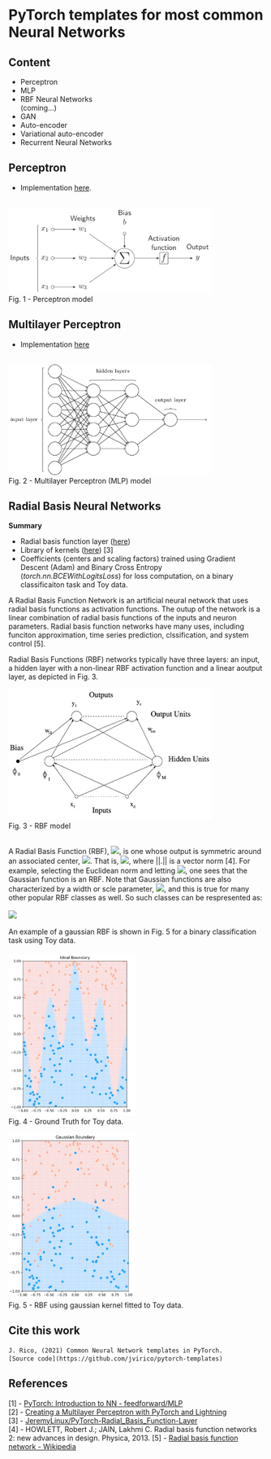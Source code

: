 
# PyTorch templates for most common Neural Networks
## Content
- Perceptron
- MLP
- RBF Neural Networks\
(coming...)
- GAN
- Auto-encoder
- Variational auto-encoder
- Recurrent Neural Networks


## Perceptron
- Implementation [here](./perceptron.py).

\
<img src="./img/perceptron.png" alt="drawing" width="400"/>\
Fig. 1 - Perceptron model


## Multilayer Perceptron
- Implementation [here](./multilayer_perceptron.py)

\
<img src="./img/mlp_network.png" alt="drawing" width="400"/>\
Fig. 2 - Multilayer Perceptron (MLP) model

## Radial Basis Neural Networks

**Summary**
- Radial basis function layer ([here](./radial_basis_function_nn.py))
- Library of kernels ([here](./radial_basis_functions.py)) [3]
- Coefficients (centers and scaling factors) trained using Gradient Descent (Adam) and Binary Cross Entropy (*torch.nn.BCEWithLogitsLoss*) for loss computation, on a binary classificaiton task and Toy data.

A Radial Basis Function Network is an artificial neural network that uses radial basis functions as activation functions. The outup of the network is a linear combination of radial basis functions of the inputs and neuron parameters. Radial basis function networks have many uses, including funciton approximation, time series prediction, clssification, and system control [5].

Radial Basis Functions (RBF) networks typically have three layers: an input, a hidden layer with a non-linear RBF activation function and a linear aoutput layer, as depicted in Fig. 3.

<img src="./img/RadialBasisFunctionNet.png" alt="drawing" width="400"/>\
Fig. 3 - RBF model

\
A Radial Basis Function (RBF), <img src="https://render.githubusercontent.com/render/math?math=\Phi_c">, is one whose output is symmetric around an associated center, <img src="https://render.githubusercontent.com/render/math?math=\mu_c">. That is, <img src="https://render.githubusercontent.com/render/math?math=\Phi_c(x) = \Phi(||x-\mu_c||)">, where ||.|| is a vector norm [4]. For example, selecting the Euclidean norm and letting <img src="https://render.githubusercontent.com/render/math?math=\Phi(r)=e^{-r^2/\sigma^2}">, one sees that the Gaussian function is an RBF. Note that Gaussian functions are also characterized by a width or scle parameter, <img src="https://render.githubusercontent.com/render/math?math=\Phi(r)=\sigma">, and this is true for many other popular RBF classes as well. So such classes can be respresented as:
\
\
<img src="https://render.githubusercontent.com/render/math?math=\Phi_c(x) = \Phi(||x-\mu_c||,\sigma)">

An example of a gaussian RBF is shown in Fig. 5 for a binary classification task using Toy data.\
\
<img src="./img/GT.png" alt="drawing" width="250"/>\
Fig. 4 - Ground Truth for Toy data.

<img src="./img/gaussian.png" alt="drawing" width="250"/>\
Fig. 5 - RBF using gaussian kernel fitted to Toy data.



## Cite this work
    J. Rico, (2021) Common Neural Network templates in PyTorch. 
    [Source code](https://github.com/jvirico/pytorch-templates)


## References
[1] - [PyTorch: Introduction to NN - feedforward/MLP](https://medium.com/biaslyai/pytorch-introduction-to-neural-network-feedforward-neural-network-model-e7231cff47cb)\
[2] - [Creating a Multilayer Perceptron with PyTorch and Lightning](https://www.machinecurve.com/index.php/2021/01/26/creating-a-multilayer-perceptron-with-pytorch-and-lightning/)
\
[3] - [JeremyLinux/PyTorch-Radial_Basis_Function-Layer](https://github.com/JeremyLinux/PyTorch-Radial-Basis-Function-Layer)
\
[4] - HOWLETT, Robert J.; JAIN, Lakhmi C. Radial basis function networks 2: new advances in design. Physica, 2013.
[5] - [Radial basis function network - Wikipedia](https://en.wikipedia.org/wiki/Radial_basis_function_network)


